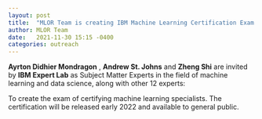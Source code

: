 ```yaml
---
layout: post
title:  "MLOR Team is creating IBM Machine Learning Certification Exam."
author: MLOR Team
date:   2021-11-30 15:15 -0400
categories: outreach
---
```

<style>
.center {
  display: block;
  margin-left: auto;
  margin-right: auto;
  width: 50%;
}
img {
  border: 2px solid #555;
}
</style>
<script src="https://kit.fontawesome.com/7812f4f196.js" crossorigin="anonymous"></script>

<p><b>Ayrton Didhier Mondragon</b> <a href="https://www.linkedin.com/in/ayrton-didhier-mondragon-mejia-2401a996/"><i class="fab fa-linkedin"></i></a>, <b>Andrew St. Johns</b> <a href="mailto:andrew.stjohn@ca.ibm.com"><i class="fas fa-envelope"></i></a> and <b>Zheng Shi</b> <a href="https://www.linkedin.com/in/zhengmartinshi/"><i class="fab fa-linkedin"></i></a><a href="https://coral.ise.lehigh.edu/zhs310/"><i class="fas fa-home"></i></a> are invited by <b>IBM Expert Lab</b> as Subject Matter Experts in the field of machine learning and data science, along with other 12 experts:

<p>To create the exam of certifying machine learning specialists. The certification will be released early 2022 and available to general public. </p>

